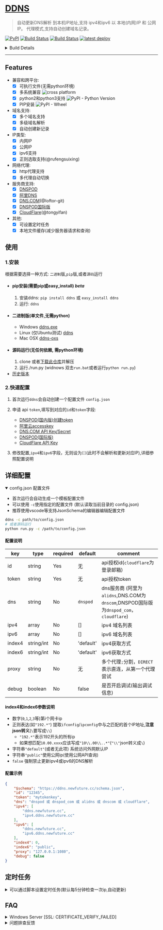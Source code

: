 [DDNS](https://github.com/NewFuture/DDNS)
===================

>自动更新DNS解析 到本机IP地址,支持 ipv4和ipv6 以 本地(内网)IP 和 公网IP。
>代理模式,支持自动创建域名记录。

[![PyPI](https://img.shields.io/pypi/v/ddns.svg?label=DDNS&style=social)](https://pypi.org/project/ddns/)
[![Build Status](https://travis-ci.com/NewFuture/DDNS.svg?branch=master)](https://travis-ci.com/NewFuture/DDNS)
[![Build Status](https://dev.azure.com/NewFuture-CI/ddns-ci/_apis/build/status/NewFuture.DDNS?branchName=master)](https://dev.azure.com/NewFuture-CI/ddns-ci/_build/latest?definitionId=2&branchName=master)
[![latest deploy](https://vsrm.dev.azure.com/NewFuture-CI/_apis/public/Release/badge/2ab09aad-c4b4-4c57-ab1b-2fb92c485664/1/1)](https://github.com/NewFuture/DDNS/releases/latest)

<details>

<summary>Build Details
</summary>

* Linux Python (2和3): [![Travis build](https://img.shields.io/travis/com/NewFuture/DDNS/master.svg?label=python2%2Cpython3&logo=ubuntu&logoColor=white)](https://travis-ci.com/NewFuture/DDNS)
* Windows Python3.7: [![Build Status](https://dev.azure.com/NewFuture-CI/ddns-ci/_apis/build/status/NewFuture.DDNS?branchName=master&jobName=Windows&configuration=Python37)](https://dev.azure.com/NewFuture-CI/ddns-ci/_build/latest?definitionId=2&branchName=master)
* Windows Python2.7: [![Build Status](https://dev.azure.com/NewFuture-CI/ddns-ci/_apis/build/status/NewFuture.DDNS?branchName=master&jobName=Windows&configuration=Python27)](https://dev.azure.com/NewFuture-CI/ddns-ci/_build/latest?definitionId=2&branchName=master)
* Mac OSX Python3.7: [![Build Status](https://dev.azure.com/NewFuture-CI/ddns-ci/_apis/build/status/NewFuture.DDNS?branchName=master&jobName=MacOS&configuration=Python37)](https://dev.azure.com/NewFuture-CI/ddns-ci/_build/latest?definitionId=2&branchName=master) 
*  Mac OSX Python2.7: [![Build Status](https://dev.azure.com/NewFuture-CI/ddns-ci/_apis/build/status/NewFuture.DDNS?branchName=master&jobName=MacOS&configuration=Python27)](https://dev.azure.com/NewFuture-CI/ddns-ci/_build/latest?definitionId=2&branchName=master)

</details>

------------

## Features

* 兼容和跨平台:
    * [x] 可执行文件(无需python环境)
    * [x] 多系统兼容 ![cross platform](https://img.shields.io/badge/platform-windows_%7C%20linux_%7C%20osx-success.svg?style=social)
    * [x] python2和python3支持 ![PyPI - Python Version](https://img.shields.io/pypi/pyversions/ddns.svg?style=social) 
    * [x] PIP安装 ![PyPI - Wheel](https://img.shields.io/pypi/wheel/ddns.svg?style=social)
* 域名支持:
    * [x] 多个域名支持
    * [x] 多级域名解析
    * [x] 自动创建新记录
* IP类型:
    * [x] 内网IP
    * [x] 公网IP
    * [x] ipv6支持
    * [x] 正则选取支持(@rufengsuixing)
* 网络代理:
    * [x] http代理支持
    * [x] 多代理自动切换
* 服务商支持:
    * [x] [DNSPOD](https://www.dnspod.cn/)
    * [x] [阿里DNS](http://www.alidns.com/)
    * [x] [DNS.COM](https://www.dns.com/)(@loftor-git)
    * [x] [DNSPOD国际版](https://www.dnspod.com/)
    * [x] [CloudFlare](https://www.cloudflare.com/)(@tongyifan)
* 其他: 
	* [x] 可设置定时任务
	* [x] 本地文件缓存(减少服务器请求和查询)

## 使用

### 1.安装

根据需要选择一种方式: `二进制`版,`pip`版,或者`源码`运行

* #### pip安装(需要pip或easy_install) _beta_
	1. 安装ddns: `pip install ddns` 或 `easy_install ddns`
	2. 运行: `ddns`
* #### 二进制版(单文件,无需python)
	* Windows [ddns.exe](https://github.com/NewFuture/DDNS/releases/latest)
	* Linux (仅Ubuntu测试) [ddns](https://github.com/NewFuture/DDNS/releases/latest)
	* Mac OSX [ddns-oxs](https://github.com/NewFuture/DDNS/releases/latest)
* #### 源码运行(无任何依赖, 需python环境)
	1. clone 或者[下载此仓库](https://github.com/NewFuture/DDNS/archive/master.zip)并解压
	2. 运行./run.py (widnows 双击`run.bat`或者运行`python run.py`)
* [历史版本](https://github.com/NewFuture/DDNS/releases)

### 2.快速配置

1. 首次运行`ddns`会自动创建一个配置文件 `config.json`
2. 申请 api `token`,填写到对应的`id`和`token`字段:
	* [DNSPOD(国内版)创建token](https://support.dnspod.cn/Kb/showarticle/tsid/227/)
	* [阿里云accesskey](https://help.aliyun.com/knowledge_detail/38738.html)
	* [DNS.COM API Key/Secret](https://www.dns.com/member/apiSet)
	* [DNSPOD(国际版)](https://www.dnspod.com/docs/info.html#get-the-user-token)
	* [CloudFlare API Key](https://support.cloudflare.com/hc/en-us/articles/200167836-Where-do-I-find-my-Cloudflare-API-key-)

3. 修改配置,`ipv4`和`ipv6`字段，无则设为`[]`(此时不会解析和更新对应IP),详细参照配置说明


## 详细配置

<details open>

<summary markdown="span">config.json 配置文件
</summary>

* 首次运行会自动生成一个模板配置文件
* 可以使用 `-c`使用指定的配置文件 (默认读取当前目录的 config.json)
* 推荐使用vscode等支持JsonSchema的编辑器编辑配置文件

```bash
ddns -c path/to/config.json
# 或者源码运行
python run.py -c /path/to/config.json 
```

#### 配置说明

| key  | type |  required |default |  comment|
| ------| ------- | --------- | ---- | ----------- | 
| id | string |  Yes | 无 | api授权id(`cloudflare`为登录邮箱) |
| token | string | Yes | 无 | api授权token | 
| dns | string | No | `dnspod` | dns服务商 (阿里为`alidns`,DNS.COM为`dnscom`,DNSPOD国际版为`dnspod_com`，`cloudflare`)| 
| ipv4 | array | No | [] | ipv4 域名列表 |
| ipv6 | array | No | [] | ipv6 域名列表 |
| index4 | string/int | No | 'default'| ipv4获取方式 |
| index6 | string/int | No | 'default'| ipv6获取方式 |
| proxy | string | No | 无 | 多个代理`;`分割，`DIRECT`表示直连，从第一个代理尝试|
| debug | boolean | No | false | 是否开启调试(输出调试信息) |

#### index4和index6参数说明

* 数字(`0`,`1`,`2`,`3`等)第i个网卡ip
* 正则表达(如`"192.*"`) 提取`ifconfig`/`ipconfig`中与之匹配的首个IP地址,**注意json转义**(`\`要写成`\\`)
	* `"192.*"`表示192开头的所有ip
	* 如果想匹配`10.00.xxxx`应该写成`"10\\.00\\..*"`(`"\\"`json转义成`\`)
* 字符串`"default"`(或者无此项) 系统访问外网默认IP
* 字符串`"public"`使用公网ip(使用公网API查询)
* `false` 强制禁止更新ipv4或ipv6的DNS解析

#### 配置示例

```json
{
    "$schema": "https://ddns.newfuture.cc/schema.json",
	"id": "12345",
	"token": "mytokenkey",
	"dns": "dnspod 或 dnspod_com 或 alidns 或 dnscom 或 cloudflare",
	"ipv4": [
		"ddns.newfuture.cc",
		"ipv4.ddns.newfuture.cc"
	],
	"ipv6": [
		"ddns.newfuture.cc",
		"ipv6.ddns.newfuture.cc"
	],
	"index4": 0,
	"index6": "public",
	"proxy": "127.0.0.1:1080",
	"debug": false
}
```

</details>


## 定时任务

<details>

<summary markdown="span">可以通过脚本设置定时任务(默认每5分钟检查一次ip,自动更新)
</summary>

#### windows

* [推荐]以系统身份运行,右键"以管理员身份运行"`task.bat`(或者在管理员命令行中运行)
* 以当前用户身份运行定时任务,双击或者运行`task.bat` (执行时会闪黑框)

#### linux

运行 `sudo ./task.sh`

</details>

## FAQ

<details>

<summary markdown="span"> Windows Server [SSL: CERTIFICATE_VERIFY_FAILED]
</summary>


> Windows Server 默认安全策略会禁止任何未添加的信任ssl证书,可手动添加一下对应的证书 [#56](https://github.com/NewFuture/DDNS/issues/56#issuecomment-487371078)

使用系统自带的IE浏览器访问一次对应的API即可
* alidns打开: <https://alidns.aliyuncs.com>
* cloudflare打开: <https://api.cloudflare.com>
* dns.com打开: <https://www.dns.com>
* dnspod.cn打开: <https://dnsapi.cn>
* dnspod国际版:  <https://api.dnspod.com>

</details>

<details>

<summary markdown="span"> 问题排查反馈
</summary>

1. 先确认排查是否是系统/网络环境问题
2. 在[issues](https://github.com/NewFuture/DDNS/issues)中搜索是否有类似问题
3. 前两者均无法解决或者确定是bug,[在此新建issue](https://github.com/NewFuture/DDNS/issues/new)
    * [ ] 开启debug配置
    * [ ] 附上这些内容 **运行版本和方式**,**系统环境**, **出错日志**,**去掉id/token**的配置文件
    * [ ] 源码运行注明使用的python环境

</details>
